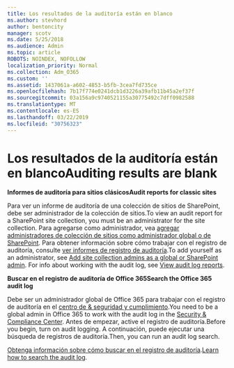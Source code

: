 ```yaml
---
title: Los resultados de la auditoría están en blanco
ms.author: stevhord
author: bentoncity
manager: scotv
ms.date: 5/25/2018
ms.audience: Admin
ms.topic: article
ROBOTS: NOINDEX, NOFOLLOW
localization_priority: Normal
ms.collection: Adm_O365
ms.custom: ''
ms.assetid: 1437061a-a602-4853-b5fb-3cea7fd735ce
ms.openlocfilehash: 7b17f774e0241dcb1d3226a39afb11b45a2ef37f
ms.sourcegitcommit: 03a156a9c9740521155a30775492c7dff0982588
ms.translationtype: MT
ms.contentlocale: es-ES
ms.lasthandoff: 03/22/2019
ms.locfileid: "30756323"
---
```

# <a name="auditing-results-are-blank"></a><span data-ttu-id="1a559-102">Los resultados de la auditoría están en blanco</span><span class="sxs-lookup"><span data-stu-id="1a559-102">Auditing results are blank</span></span>

 <span data-ttu-id="1a559-103">**Informes de auditoría para sitios clásicos**</span><span class="sxs-lookup"><span data-stu-id="1a559-103">**Audit reports for classic sites**</span></span>
  
<span data-ttu-id="1a559-104">Para ver un informe de auditoría de una colección de sitios de SharePoint, debe ser administrador de la colección de sitios.</span><span class="sxs-lookup"><span data-stu-id="1a559-104">To view an audit report for a SharePoint site collection, you must be an administrator for the site collection.</span></span> <span data-ttu-id="1a559-105">Para agregarse como administrador, vea [agregar administradores de colección de sitios como administrador global o de SharePoint](https://go.microsoft.com/fwlink/?linkid=869390). Para obtener información sobre cómo trabajar con el registro de auditoría, consulte [ver informes de registro de auditoría](https://go.microsoft.com/fwlink/?linkid=395237).</span><span class="sxs-lookup"><span data-stu-id="1a559-105">To add yourself as an administrator, see [Add site collection admins as a global or SharePoint admin](https://go.microsoft.com/fwlink/?linkid=869390). For info about working with the audit log, see [View audit log reports](https://go.microsoft.com/fwlink/?linkid=395237).</span></span> 
  
 <span data-ttu-id="1a559-106">**Buscar en el registro de auditoría de Office 365**</span><span class="sxs-lookup"><span data-stu-id="1a559-106">**Search the Office 365 audit log**</span></span>
  
<span data-ttu-id="1a559-107">Debe ser un administrador global de Office 365 para trabajar con el registro de auditoría en el [centro de &amp; seguridad y cumplimiento](https://protection.office.com).</span><span class="sxs-lookup"><span data-stu-id="1a559-107">You need to be a global admin in Office 365 to work with the audit log in the [Security &amp; Compliance Center](https://protection.office.com).</span></span> <span data-ttu-id="1a559-108">Antes de empezar, active el registro de auditoría.</span><span class="sxs-lookup"><span data-stu-id="1a559-108">Before you begin, turn on audit logging.</span></span> <span data-ttu-id="1a559-109">A continuación, puede ejecutar una búsqueda de registros de auditoría.</span><span class="sxs-lookup"><span data-stu-id="1a559-109">Then, you can run an audit log search.</span></span> 
  
<span data-ttu-id="1a559-110">[Obtenga información sobre cómo buscar en el registro de auditoría](https://go.microsoft.com/fwlink/?linkid=708432).</span><span class="sxs-lookup"><span data-stu-id="1a559-110">[Learn how to search the audit log](https://go.microsoft.com/fwlink/?linkid=708432).</span></span>
  

